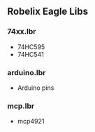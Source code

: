 ## Robelix Eagle Libs

### 74xx.lbr
* 74HC595
* 74HC541

### arduino.lbr
* Arduino pins

### mcp.lbr
* mcp4921
